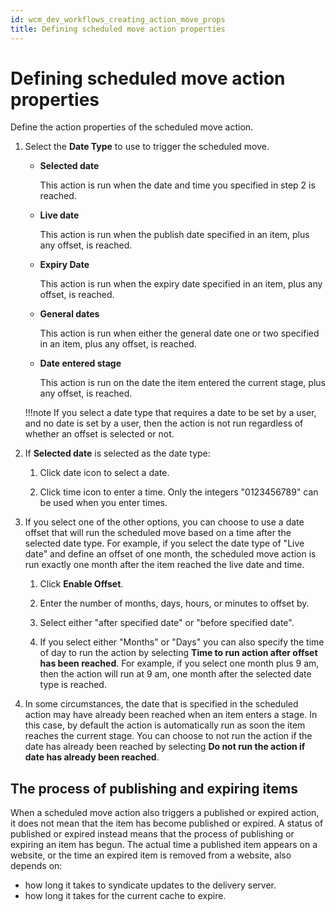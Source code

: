 ```yaml
---
id: wcm_dev_workflows_creating_action_move_props
title: Defining scheduled move action properties
---
```


# Defining scheduled move action properties


Define the action properties of the scheduled move action.

1.  Select the **Date Type** to use to trigger the scheduled move.

    -   **Selected date**

        This action is run when the date and time you specified in step 2 is reached.

    -   **Live date**

        This action is run when the publish date specified in an item, plus any offset, is reached.

    -   **Expiry Date**

        This action is run when the expiry date specified in an item, plus any offset, is reached.

    -   **General dates**

        This action is run when either the general date one or two specified in an item, plus any offset, is reached.

    -   **Date entered stage**

        This action is run on the date the item entered the current stage, plus any offset, is reached.

    !!!note
        If you select a date type that requires a date to be set by a user, and no date is set by a user, then the action is not run regardless of whether an offset is selected or not.

2.  If **Selected date** is selected as the date type:

    1.  Click date icon to select a date.

    2.  Click time icon to enter a time. Only the integers "0123456789" can be used when you enter times.

3.  If you select one of the other options, you can choose to use a date offset that will run the scheduled move based on a time after the selected date type. For example, if you select the date type of "Live date" and define an offset of one month, the scheduled move action is run exactly one month after the item reached the live date and time.

    1.  Click **Enable Offset**.

    2.  Enter the number of months, days, hours, or minutes to offset by.

    3.  Select either "after specified date" or "before specified date".

    4.  If you select either "Months" or "Days" you can also specify the time of day to run the action by selecting **Time to run action after offset has been reached**. For example, if you select one month plus 9 am, then the action will run at 9 am, one month after the selected date type is reached.

4.  In some circumstances, the date that is specified in the scheduled action may have already been reached when an item enters a stage. In this case, by default the action is automatically run as soon the item reaches the current stage. You can choose to not run the action if the date has already been reached by selecting **Do not run the action if date has already been reached**.


## The process of publishing and expiring items

When a scheduled move action also triggers a published or expired action, it does not mean that the item has become published or expired. A status of published or expired instead means that the process of publishing or expiring an item has begun. The actual time a published item appears on a website, or the time an expired item is removed from a website, also depends on:

-   how long it takes to syndicate updates to the delivery server.
-   how long it takes for the current cache to expire.

